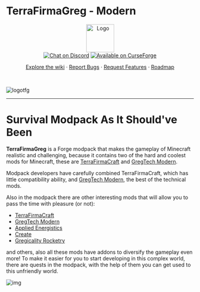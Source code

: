 # TerraFirmaGreg - Modern

<div align="center">
  <a href="https://github.com/TerraFirmaGreg-Team/Modpack-Modern">
    <img src="https://github.com/TerraFirmaGreg-Team/.github/blob/main/branding/logo.png?raw=true" alt="Logo" height="75">
  </a>
  <br/>

  <a href="https://discord.com/invite/AEaCzCTUwQ">
  <img src="https://cdn.jsdelivr.net/npm/@intergrav/devins-badges/assets/compact-minimal/social/discord-singular_vector.svg" alt="Chat on Discord"></a>

  <a href="https://www.curseforge.com/minecraft/modpacks/terrafirmagreg/files?page=1&pageSize=20&version=1.20.1">
  <img src="https://cdn.jsdelivr.net/npm/@intergrav/devins-badges/assets/compact-minimal/available/curseforge_vector.svg" alt="Available on СurseForge"></a>
  <br/>
  <p align="center">
    <a href="https://github.com/TerraFirmaGreg-Team/Modpack-Modern/wiki">Explore the wiki</a>
    ·
    <a href="https://github.com/TerraFirmaGreg-Team/Modpack-Modern/issues">Report Bugs</a>
    ·
    <a href="https://github.com/TerraFirmaGreg-Team/Modpack-Modern/issues">Request Features</a>
    ·
    <a href="https://github.com/orgs/TerraFirmaGreg-Team/projects/10">Roadmap</a>
  </p>
</div>
<br/>

![logotfg](https://user-images.githubusercontent.com/52341158/131987786-bf99e1af-318c-4ed4-a6f8-c4617d692adb.png)

***

# Survival Modpack As It Should've Been

**TerraFirmaGreg** is a Forge modpack that makes the gameplay of Minecraft realistic and challenging, because it contains two of the hard and coolest mods for Minecraft, these are [TerraFirmaCraft](https://www.curseforge.com/minecraft/mc-mods/terrafirmacraft) and [GregTech Modern](https://www.curseforge.com/minecraft/mc-mods/gregtechceu-modern).

Modpack developers have carefully combined TerraFirmaCraft, which has little compatibility ability, and [GregTech Modern](https://www.curseforge.com/minecraft/mc-mods/gregtechceu-modern), the best of the technical mods.

Also in the modpack there are other interesting mods that will allow you to pass the time with pleasure (or not): 

- [TerraFirmaCraft](https://www.curseforge.com/minecraft/mc-mods/terrafirmacraft)
- [GregTech Modern](https://www.curseforge.com/minecraft/mc-mods/gregtechceu-modern)
- [Applied Energistics](https://www.curseforge.com/minecraft/mc-mods/ae2)
- [Create](https://www.curseforge.com/minecraft/mc-mods/create)
- [Gregicality Rocketry](https://www.curseforge.com/minecraft/mc-mods/gcyr)


and others, also all these mods have addons to diversify the gameplay even more! To make it easier for you to start developing in this complex world, there are quests in the modpack, with the help of them you can get used to this unfriendly world.

![img](https://github.com/TerraFirmaGreg-Team/.github/blob/main/branding/image_readme.png?raw=true)
